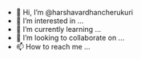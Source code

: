 - 👋 Hi, I’m @harshavardhancherukuri
- 👀 I’m interested in ...
- 🌱 I’m currently learning ...
- 💞️ I’m looking to collaborate on ...
- 📫 How to reach me ...

<!---
harshavardhancherukuri/harshavardhancherukuri is a ✨ special ✨ repository because its `README.md` (this file) appears on your GitHub profile.
You can click the Preview link to take a look at your changes.
--->
